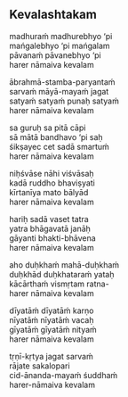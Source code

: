 ## Kevalashtakam


madhuraḿ madhurebhyo ‘pi  
mańgalebhyo ‘pi mańgalam  
pāvanaḿ pāvanebhyo ‘pi  
harer nāmaiva kevalam

ābrahmā-stamba-paryantaḿ  
sarvaḿ māyā-mayaḿ jagat  
satyaḿ satyaḿ punaḥ satyaḿ  
harer nāmaiva kevalam

sa guruḥ sa pitā cāpi  
sā mātā bandhavo ‘pi saḥ  
śikṣayec cet sadā smartuḿ  
harer nāmaiva kevalam

niḥśvāse nāhi viśvāsaḥ  
kadā ruddho bhaviṣyati  
kīrtanīya mato bālyād  
harer nāmaiva kevalam

hariḥ sadā vaset tatra  
yatra bhāgavatā janāḥ  
gāyanti bhakti-bhāvena  
harer nāmaiva kevalam

aho duḥkhaḿ mahā-duḥkhaḿ  
duḥkhād duḥkhataraḿ yataḥ  
kācārthaḿ vismṛtam ratna-  
harer nāmaiva kevalam

dīyatāḿ dīyatāḿ karṇo  
nīyatāḿ nīyatāḿ vacaḥ  
gīyatāḿ gīyatāḿ nityaḿ  
harer nāmaiva kevalam

tṛṇī-kṛtya jagat sarvaḿ  
rājate sakalopari  
cid-ānanda-mayaḿ śuddhaḿ  
harer-nāmaiva kevalam

